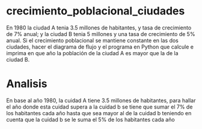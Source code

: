 # crecimiento_poblacional_ciudades 
En 1980 la ciudad A tenia 3.5 millones de habitantes, y tasa de crecimiento de 7% anual; y la ciudad B tenia 5 millones y una tasa de crecimiento de 5% anual. Si el crecimiento poblacional se mantiene constante en las dos ciudades, hacer el diagrama de flujo y el programa en Python que calcule e imprima en que año la población de la ciudad A es mayor que la de la ciudad B.

# Analisis
En base al año 1980, la cuidad A tiene 3.5 millones de habitantes, para hallar el año donde esta cuidad supera a la cuidad b se tiene que sumar el 7% de los habitantes cada año hasta que sea mayor al de la cuidad b teniendo en cuenta que la cuidad b se le suma el 5% de los habitantes cada año